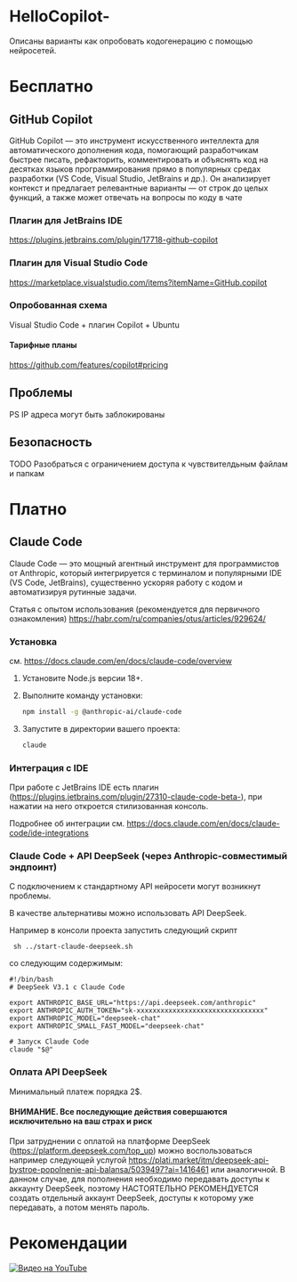 # HelloCopilot-
Описаны варианты как опробовать кодогенерацию с помощью нейросетей.

# Бесплатно

## GitHub Copilot

GitHub Copilot — это инструмент искусственного интеллекта для автоматического дополнения кода, помогающий разработчикам быстрее писать, рефакторить, комментировать и объяснять код на десятках языков программирования прямо в популярных средах разработки (VS Code, Visual Studio, JetBrains и др.). Он анализирует контекст и предлагает релевантные варианты — от строк до целых функций, а также может отвечать на вопросы по коду в чате

### Плагин для JetBrains IDE
https://plugins.jetbrains.com/plugin/17718-github-copilot


### Плагин для Visual Studio Code 
https://marketplace.visualstudio.com/items?itemName=GitHub.copilot

### Опробованная схема
Visual Studio Code + плагин Copilot + Ubuntu

#### Тарифные планы
https://github.com/features/copilot#pricing

## Проблемы
PS IP адреса могут быть заблокированы

## Безопасность
TODO Разобраться с ограничением доступа к чувствителдьным файлам и папкам

# Платно

## Claude Code
Claude Code — это мощный агентный инструмент для программистов от Anthropic, который интегрируется с терминалом и популярными IDE (VS Code, JetBrains), существенно ускоряя работу с кодом и автоматизируя рутинные задачи.

Статья с опытом использования (рекомендуется для первичного ознакомления)
https://habr.com/ru/companies/otus/articles/929624/

### Установка

см. https://docs.claude.com/en/docs/claude-code/overview

1. Установите Node.js версии 18+.

2. Выполните команду установки:

   ```bash
   npm install -g @anthropic-ai/claude-code
   ```

3. Запустите в директории вашего проекта:

    ```bash
    claude
    ```
### Интеграция с IDE
При работе с JetBrains IDE есть плагин (https://plugins.jetbrains.com/plugin/27310-claude-code-beta-), при нажатии на него откроется стилизованная консоль.

Подробнее об интеграции см. https://docs.claude.com/en/docs/claude-code/ide-integrations


### Claude Code + API DeepSeek (через Anthropic-совместимый эндпоинт)
С подключением к стандартному API нейросети могут возникнут проблемы.

В качестве альтернативы можно использовать API DeepSeek.

Например в консоли проекта запустить следующий скрипт

     sh ../start-claude-deepseek.sh

со следующим содержимым:

    #!/bin/bash
    # DeepSeek V3.1 с Claude Code
    
    export ANTHROPIC_BASE_URL="https://api.deepseek.com/anthropic"
    export ANTHROPIC_AUTH_TOKEN="sk-xxxxxxxxxxxxxxxxxxxxxxxxxxxxxxxx"
    export ANTHROPIC_MODEL="deepseek-chat"
    export ANTHROPIC_SMALL_FAST_MODEL="deepseek-chat"
    
    # Запуск Claude Code
    claude "$@"

### Оплата API DeepSeek
Минимальный платеж порядка 2$.
#### ВНИМАНИЕ. Все последующие действия совершаются исключительно на ваш страх и риск

При затруднении с оплатой на платформе DeepSeek (https://platform.deepseek.com/top_up) можно воспользоваться например 
следующей услугой https://plati.market/itm/deepseek-api-bystroe-popolnenie-api-balansa/5039497?ai=1416461 или аналогичной.
В данном случае, для пополнения необходимо передавать доступы к аккаунту DeepSeek, поэтому НАСТОЯТЕЛЬНО РЕКОМЕНДУЕТСЯ создать отдельный 
аккаунт DeepSeek, доступы к которому уже передавать, а потом менять пароль.

# Рекомендации 

[![Видео на YouTube](https://img.youtube.com/vi/YOUTUBE_VIDEO_ID/0.jpg)](https://youtu.be/YOUTUBE_VIDEO_ID)
